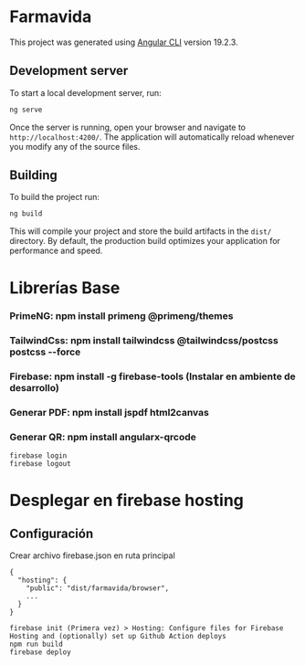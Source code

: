 # Farmavida

This project was generated using [Angular CLI](https://github.com/angular/angular-cli) version 19.2.3.

## Development server

To start a local development server, run:

```bash
ng serve
```

Once the server is running, open your browser and navigate to `http://localhost:4200/`. The application will automatically reload whenever you modify any of the source files.

## Building

To build the project run:

```bash
ng build
```

This will compile your project and store the build artifacts in the `dist/` directory. By default, the production build optimizes your application for performance and speed.

# Librerías Base
### PrimeNG: npm install primeng @primeng/themes
### TailwindCss: npm install tailwindcss @tailwindcss/postcss postcss --force
### Firebase: npm install -g firebase-tools (Instalar en ambiente de desarrollo)

### Generar PDF: npm install jspdf html2canvas
### Generar QR: npm install angularx-qrcode

```
firebase login
firebase logout
```
# Desplegar en firebase hosting
## Configuración
Crear archivo firebase.json en ruta principal
```
{
  "hosting": {
    "public": "dist/farmavida/browser",
    ...
  }
}
```

```
firebase init (Primera vez) > Hosting: Configure files for Firebase Hosting and (optionally) set up Github Action deploys
npm run build
firebase deploy
```
